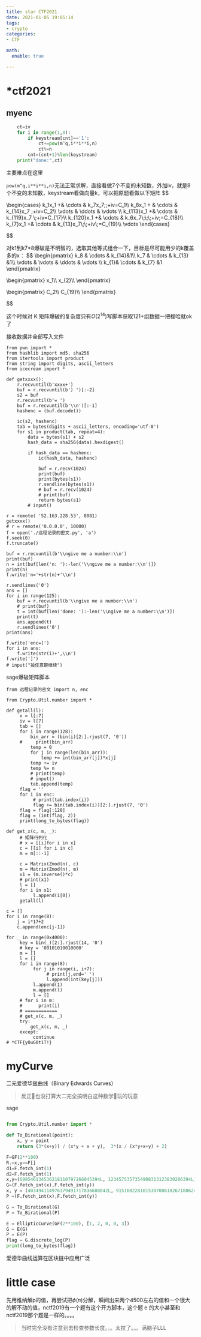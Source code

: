 ```yaml
---
title: star CTF2021
date: 2021-01-05 19:05:14
tags:
- crypto
categories:
- CTF

math:
  enable: true

---
```

# *ctf2021

## myenc

```python
	ct=iv
	for i in range(1,8):
		if keystream[cnt]=='1':
			ct+=pow(m^q,i**i**i,n)
			ct%=n
		cnt=(cnt+1)%len(keystream)
	print("done:",ct)

```

主要难点在这里

`pow(m^q,i**i**i,n)`无法正常求解，直接看做7个不变的未知数，外加iv，就是8个不变的未知数，keystream看做向量k，可以把原题看做以下矩阵
$$

\begin{cases}
k_1x_1 +&  \cdots & k_7x_7\;\;+iv=C_1\\\\
k_8x_1 + & \cdots & k_{14}x_7 \;+iv=C_2\\\\
\vdots  & \ddots & \vdots \\\\
k_{113}x_1 +& \cdots & k_{119}x_7  \\;+iv=C_{17}\\\\
k_{120}x_1 +&  \cdots & k_6x_7\\;\\;\\;+iv\;=C_{18}\\\\
k_{7}x_1 +&  \cdots & k_{13}x_7\\;\\;+iv\\;=C_{19}\\\\
\vdots
\end{cases}


$$

对k1到k7*8爆破是不明智的，选取其他等式组合一下，目标是尽可能用少的k覆盖多的x：
$$
\begin{pmatrix}
k_8 & \cdots & k_{14}&1\\\\
k_7 &  \cdots & k_{13} &1\\\\
\vdots & \vdots & \ddots & \vdots \\\\
k_{1}& \cdots & k_{7}  &1
\end{pmatrix}

\begin{pmatrix}
x_1\\\\
x_{2}\\\\
\end{pmatrix}

\begin{pmatrix}
C_2\\\\
C_{19}\\\\
\end{pmatrix}

$$

这个时候对 K 矩阵爆破的复杂度只有$O(2^{14})$写脚本获取121+组数据一把梭哈就ok了

接收数据并全部写入文件

```
from pwn import *
from hashlib import md5, sha256
from itertools import product
from string import digits, ascii_letters
from icecream import *

def getxxxx():
    r.recvuntil(b'xxxx+')
    buf = r.recvuntil(b') ')[:-2]
    s2 = buf
    r.recvuntil(b'= ')
    buf = r.recvuntil(b'\\n')[:-1]
    hashenc = (buf.decode())

    ic(s2, hashenc)
    tab = bytes(digits + ascii_letters, encoding='utf-8')
    for s1 in product(tab, repeat=4):
        data = bytes(s1) + s2
        hash_data = sha256(data).hexdigest()

        if hash_data == hashenc:
            ic(hash_data, hashenc)

            buf = r.recv(1024)
            print(buf)
            print(bytes(s1))
            r.sendline(bytes(s1))
            # buf = r.recv(1024)
            # print(buf)
            return bytes(s1)
        # input()

r = remote( '52.163.228.53', 8081)
getxxxx()
# r = remote('0.0.0.0', 10000)
f = open('./远程记录的密文.py', 'a')
f.seek(0)
f.truncate()

buf = r.recvuntil(b'\\ngive me a number:\\n')
print(buf)
n = int(buf[len('n: '):-len('\\ngive me a number:\\n')])
print(n)
f.write('n='+str(n)+'\\n')

r.sendlines('0')
ans = []
for i in range(125):
    buf = r.recvuntil(b'\\ngive me a number:\\n')
    # print(buf)
    t = int(buf[len('done: '):-len('\\ngive me a number:\\n')])
    print(t)
    ans.append(t)
    r.sendlines('0')
print(ans)

f.write('enc=[')
for i in ans:
    f.write(str(i)+',\\n')
f.write(']')
# input("按任意键继续")

```

sage爆破矩阵脚本

```
from 远程记录的密文 import n, enc

from Crypto.Util.number import *

def getall(l):
     x = l[:7]
     iv = l[7]
     tab = []
     for i in range(128):
         bin_arr = (bin(i)[2:].rjust(7, '0'))
     #     print(bin_arr)
         temp = 0
         for j in range(len(bin_arr)):
             temp += int(bin_arr[j])*x[j]
         temp += iv
         temp %= n
         # print(temp)
         # input()
         tab.append(temp)
     flag = ''
     for i in enc:
          # print(tab.index(i))
          flag += bin(tab.index(i))[2:].rjust(7, '0')
     flag = flag[:120]
     flag = (int(flag, 2))
     print(long_to_bytes(flag))

def get_x(c, m, _):
     # 矩阵行列化
     # x = [[i]for i in x]
     c = [[i] for i in c]
     m = m[::-1]

     c = Matrix(Zmod(n), c)
     m = Matrix(Zmod(n), m)
     x1 = (m.inverse()*c)
     # print(x1)
     l = []
     for i in x1:
          l.append(i[0])
     getall(l)

c = []
for i in range(8):
    j = i*17+2
    c.append(enc[j-1])

for _ in range(0x4000):
     key = bin(_)[2:].rjust(14, '0')
     # key = '00101010010000'
     m = []
     l = []
     for i in range(8):
          for j in range(i, i+7):
               # print(j,end=' ')
               l.append(int(key[j]))
          l.append(1)
          m.append(l)
          l = []
     # for i in m:
     #      print(i)
     # ============
     # get_x(c, m, _)
     try:
         get_x(c, m, _)
     except:
          continue
# *CTF{yOuG0t1T!}

```

# myCurve

二元爱德华兹曲线（Binary Edwards Curves）

> 反正🧓也没打算大二完全搞明白这种数学👴玩的玩意


sage

```python

from Crypto.Util.number import *

def To_Birational(point):
    x, y = point
    return (3*(x+y)) / (x*y + x + y),  3*(x / (x*y+x+y) + 2)

F=GF(2**100)
R.<x,y>=F[]
d1=F.fetch_int(1)
d2=F.fetch_int(1)
x,y=(698546134536218110797266045394L, 1234575357354908313123830206394L)
G=(F.fetch_int(x),F.fetch_int(y))
x, y = (403494114976379491717836688842L, 915160228101530700618267188624L)
P =(F.fetch_int(x),F.fetch_int(y))

G = To_Birational(G)
P = To_Birational(P)

E = EllipticCurve(GF(2**100), [1, 2, 0, 0, 3])
G = E(G)
P = E(P)
flag = G.discrete_log(P)
print(long_to_bytes(flag))

```

爱德华曲线运算在区块链中应用广泛

# little case

先用维纳解p的值，再尝试把$\phi(n)$分解，瞬间出来两个4500左右的值和一个很大的解不动的值，nctf2019有一个题有这个开方脚本，这个题 e 的大小甚至和nctf2019那个题是一样的。。。。

> 当时完全没有注意到去检查参数长度。。。太拉了。。。满脑子LLL